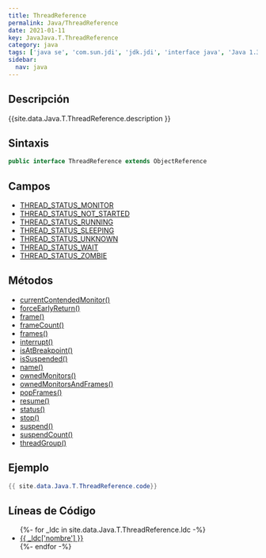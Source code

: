 ```yaml
---
title: ThreadReference
permalink: Java/ThreadReference
date: 2021-01-11
key: JavaJava.T.ThreadReference
category: java
tags: ['java se', 'com.sun.jdi', 'jdk.jdi', 'interface java', 'Java 1.3']
sidebar: 
  nav: java
---
```


## Descripción
{{site.data.Java.T.ThreadReference.description }}

## Sintaxis
~~~java
public interface ThreadReference extends ObjectReference
~~~

## Campos
* [THREAD_STATUS_MONITOR](/Java/ThreadReference/THREAD_STATUS_MONITOR)
* [THREAD_STATUS_NOT_STARTED](/Java/ThreadReference/THREAD_STATUS_NOT_STARTED)
* [THREAD_STATUS_RUNNING](/Java/ThreadReference/THREAD_STATUS_RUNNING)
* [THREAD_STATUS_SLEEPING](/Java/ThreadReference/THREAD_STATUS_SLEEPING)
* [THREAD_STATUS_UNKNOWN](/Java/ThreadReference/THREAD_STATUS_UNKNOWN)
* [THREAD_STATUS_WAIT](/Java/ThreadReference/THREAD_STATUS_WAIT)
* [THREAD_STATUS_ZOMBIE](/Java/ThreadReference/THREAD_STATUS_ZOMBIE)

## Métodos
* [currentContendedMonitor()](/Java/ThreadReference/currentContendedMonitor)
* [forceEarlyReturn()](/Java/ThreadReference/forceEarlyReturn)
* [frame()](/Java/ThreadReference/frame)
* [frameCount()](/Java/ThreadReference/frameCount)
* [frames()](/Java/ThreadReference/frames)
* [interrupt()](/Java/ThreadReference/interrupt)
* [isAtBreakpoint()](/Java/ThreadReference/isAtBreakpoint)
* [isSuspended()](/Java/ThreadReference/isSuspended)
* [name()](/Java/ThreadReference/name)
* [ownedMonitors()](/Java/ThreadReference/ownedMonitors)
* [ownedMonitorsAndFrames()](/Java/ThreadReference/ownedMonitorsAndFrames)
* [popFrames()](/Java/ThreadReference/popFrames)
* [resume()](/Java/ThreadReference/resume)
* [status()](/Java/ThreadReference/status)
* [stop()](/Java/ThreadReference/stop)
* [suspend()](/Java/ThreadReference/suspend)
* [suspendCount()](/Java/ThreadReference/suspendCount)
* [threadGroup()](/Java/ThreadReference/threadGroup)

## Ejemplo
~~~java
{{ site.data.Java.T.ThreadReference.code}}
~~~

## Líneas de Código
<ul>
{%- for _ldc in site.data.Java.T.ThreadReference.ldc -%}
   <li>
       <a href="{{_ldc['url'] }}">{{ _ldc['nombre'] }}</a>
   </li>
{%- endfor -%}
</ul>
